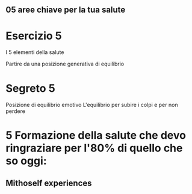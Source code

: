 
## 05 aree chiave per la tua salute



# Esercizio 5
I 5 elementi della salute

Partire da una posizione generativa di equilibrio


# Segreto 5
Posizione di equilibrio emotivo
L'equilibrio per subire i colpi e per non perdere 


# 5 Formazione della salute che devo ringraziare per l'80% di quello che so oggi:

## Mithoself experiences



<!--stackedit_data:
eyJoaXN0b3J5IjpbLTEyMzk5OTkwNTksOTA5MTMwNDUsLTE3OT
YzNDE2NywxMDQ1NzY2NzYyLDEyMjIxODk0NjNdfQ==
-->